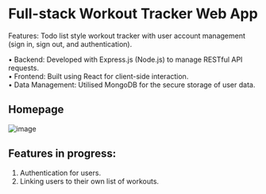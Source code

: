 # Full-stack Workout Tracker Web App
Features: Todo list style workout tracker with user account management (sign in, sign out, and authentication).

•	Backend: Developed with Express.js (Node.js) to manage RESTful API requests.<br>
•	Frontend: Built using React for client-side interaction.<br>
•	Data Management: Utilised MongoDB for the secure storage of user data.

## Homepage
![image](https://github.com/Vernon-C/workout-tracker/assets/80450405/ad1142ce-9283-4332-9010-7d281fa80673)


## Features in progress:
1. Authentication for users.
2. Linking users to their own list of workouts.
